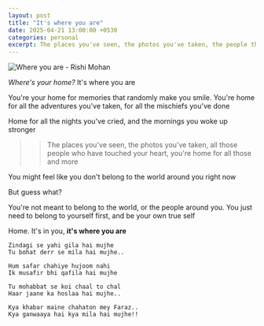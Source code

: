 ```yaml
---
layout: post
title: "It's where you are"
date: 2025-04-21 13:00:00 +0530
categories: personal
excerpt: The places you've seen, the photos you've taken, the people that touched your heart, you're home for all those and more
---
```


![Where you are - Rishi Mohan](/images/posts/where-you-are.jpg)

_Where's your home?_ It's where you are

You're your home for memories that randomly make you smile.
You're home for all the adventures you've taken,
for all the mischiefs you've done

Home for all the nights you've cried,
and the mornings you woke up stronger

> > The places you've seen, the photos you've taken,
> > all those people who have touched your heart,
> > you're home for all those and more

You might feel like you don't belong
to the world around you right now

But guess what?

You're not meant to belong to the world,
or the people around you.
You just need to belong to yourself first,
and be your own true self

Home. It's in you, **it's where you are**

```
Zindagi se yahi gila hai mujhe
Tu bohat derr se mila hai mujhe..

Hum safar chahiye hujoom nahi
Ik musafir bhi qafila hai mujhe

Tu mohabbat se koi chaal to chal
Haar jaane ka hoslaa hai mujhe..

Kya khabar maine chahaton mey Faraz..
Kya ganwaaya hai kya mila hai mujhe!!
```
